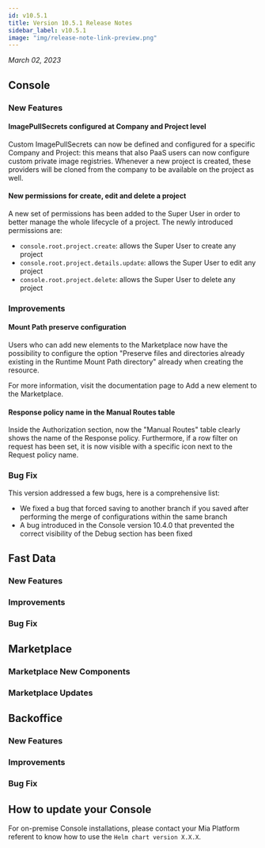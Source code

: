```yaml
---
id: v10.5.1
title: Version 10.5.1 Release Notes
sidebar_label: v10.5.1
image: "img/release-note-link-preview.png"
---
```


_March 02, 2023_

## Console

### New Features

#### ImagePullSecrets configured at Company and Project level 

Custom ImagePullSecrets can now be defined and configured for a specific Company and Project: this means that also PaaS users can now configure custom private image registries. Whenever a new project is created, these providers will be cloned from the company to be available on the project as well.

#### New permissions for create, edit and delete a project

A new set of permissions has been added to the Super User in order to better manage the whole lifecycle of a project. The newly introduced permissions are:

* `console.root.project.create`: allows the Super User to create any project
* `console.root.project.details.update`: allows the Super User to edit any project
* `console.root.project.delete`: allows the Super User to delete any project 

### Improvements

#### Mount Path preserve configuration 

Users who can add new elements to the Marketplace now have the possibility to configure the option "Preserve files and directories already existing in the Runtime Mount Path directory" already when creating the resource.

For more information, visit the documentation page to Add a new element to the Marketplace.

#### Response policy name in the Manual Routes table

Inside the Authorization section, now the "Manual Routes" table clearly shows the name of the Response policy. Furthermore, if a row filter on request has been set, it is now visible with a specific icon next to the Request policy name.

### Bug Fix

This version addressed a few bugs, here is a comprehensive list:

* We fixed a bug that forced saving to another branch if you saved after performing the merge of configurations within the same branch
* A bug introduced in the Console version 10.4.0 that prevented the correct visibility of the Debug section has been fixed

## Fast Data

### New Features

### Improvements

### Bug Fix

## Marketplace

### Marketplace New Components

### Marketplace Updates

## Backoffice

### New Features

### Improvements

### Bug Fix

## How to update your Console

For on-premise Console installations, please contact your Mia Platform referent to know how to use the `Helm chart version X.X.X`.

